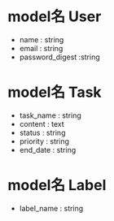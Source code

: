 # model名 User
- name : string
- email : string
- password_digest :string

# model名 Task
- task_name : string
- content : text
- status : string
- priority : string
- end_date : string

# model名 Label
- label_name : string
